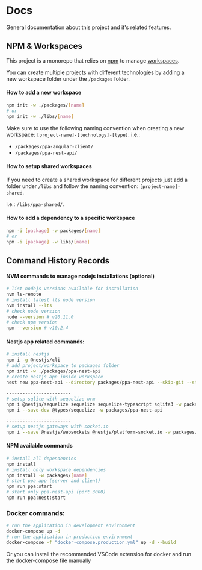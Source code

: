 # Docs

General documentation about this project and it's related features.

## NPM & Workspaces

This project is a monorepo that relies on [npm](https://docs.npmjs.com/) to manage [workspaces](https://docs.npmjs.com/cli/v9/using-npm/workspaces).

You can create multiple projects with different technologies by adding a new workspace folder under the `/packages` folder.

#### How to add a new workspace

```bash
npm init -w ./packages/[name]
# or
npm init -w ./libs/[name]
```

Make sure to use the following naming convention when creating a new workspace: `[project-name]-[technology]-[type]`. i.e.: 
- `/packages/ppa-angular-client/`
- `/packages/ppa-nest-api/`

#### How to setup shared workspaces

If you need to create a shared workspace for different projects just add a folder under `/libs` and follow the naming convention: `[project-name]-shared`.

i.e.: `/libs/ppa-shared/`.

#### How to add a dependency to a specific workspace

```bash
npm -i [package] -w packages/[name] 
# or
npm -i [package] -w libs/[name]
```

## Command History Records

#### NVM commands to manage nodejs installations (optional)
```bash
# list nodejs versions available for installation
nvm ls-remote
# install latest lts node version
nvm install --lts
# check node version
node --version # v20.11.0
# check npm version
npm --version # v10.2.4
```

#### Nestjs app related commands:

```bash
# install nestjs
npm i -g @nestjs/cli
# add project/workspace to packages folder
npm init -w ./packages/ppa-nest-api
# create nestjs app inside workspace
nest new ppa-nest-api --directory packages/ppa-nest-api --skip-git --strict --package-manager npm

------------------------
# setup sqlite with sequelize orm
npm i @nestjs/sequelize sequelize sequelize-typescript sqlite3 -w packages/ppa-nest-api
npm i --save-dev @types/sequelize -w packages/ppa-nest-api

------------------------
# setup nestjs gateways with socket.io
npm i --save @nestjs/websockets @nestjs/platform-socket.io -w packages/ppa-nest-api
```

#### NPM available commands

```bash
# install all dependencies
npm install
# install only workspace dependencies
npm install -w packages/[name]
# start ppa app (server and client)
npm run ppa:start
# start only ppa-nest-api (port 3000)
npm run ppa:nest:start
```

### Docker commands:
```bash
# run the application in development environment
docker-compose up -d
# run the application in production environment
docker-compose -f "docker-compose.production.yml" up -d --build 
```
Or you can install the recommended VSCode extension for docker and run the docker-compose file manually

